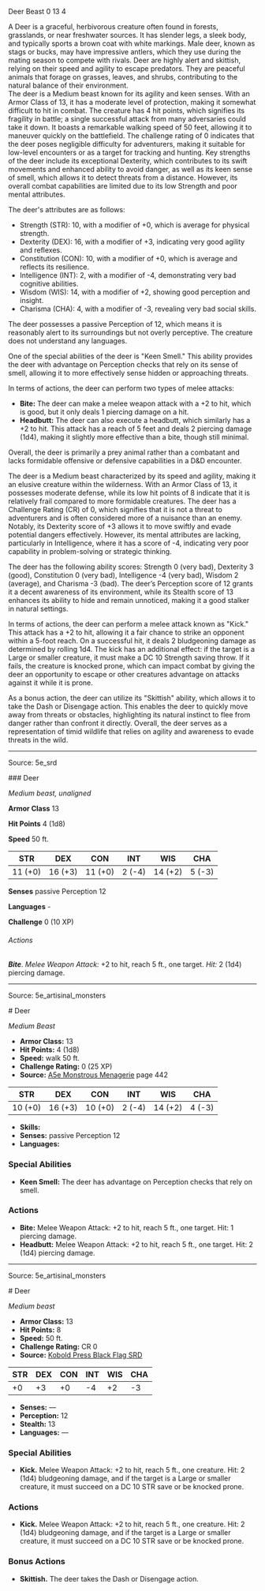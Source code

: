 <MonsterName/>Deer</MonsterName>
<CreatureType/>Beast</CreatureType>
<CR/>0</CR>
<AC/>13</AC>
<HP/>4</HP>
<summary>A Deer is a graceful, herbivorous creature often found in forests, grasslands, or near freshwater sources. It has slender legs, a sleek body, and typically sports a brown coat with white markings. Male deer, known as stags or bucks, may have impressive antlers, which they use during the mating season to compete with rivals. Deer are highly alert and skittish, relying on their speed and agility to escape predators. They are peaceful animals that forage on grasses, leaves, and shrubs, contributing to the natural balance of their environment.</summary>

<summary>The deer is a Medium beast known for its agility and keen senses. With an Armor Class of 13, it has a moderate level of protection, making it somewhat difficult to hit in combat. The creature has 4 hit points, which signifies its fragility in battle; a single successful attack from many adversaries could take it down. It boasts a remarkable walking speed of 50 feet, allowing it to maneuver quickly on the battlefield. The challenge rating of 0 indicates that the deer poses negligible difficulty for adventurers, making it suitable for low-level encounters or as a target for tracking and hunting. Key strengths of the deer include its exceptional Dexterity, which contributes to its swift movements and enhanced ability to avoid danger, as well as its keen sense of smell, which allows it to detect threats from a distance. However, its overall combat capabilities are limited due to its low Strength and poor mental attributes.</summary>

<detail>

The deer's attributes are as follows: 

- Strength (STR): 10, with a modifier of +0, which is average for physical strength. 
- Dexterity (DEX): 16, with a modifier of +3, indicating very good agility and reflexes. 
- Constitution (CON): 10, with a modifier of +0, which is average and reflects its resilience. 
- Intelligence (INT): 2, with a modifier of -4, demonstrating very bad cognitive abilities. 
- Wisdom (WIS): 14, with a modifier of +2, showing good perception and insight. 
- Charisma (CHA): 4, with a modifier of -3, revealing very bad social skills.

The deer possesses a passive Perception of 12, which means it is reasonably alert to its surroundings but not overly perceptive. The creature does not understand any languages.

One of the special abilities of the deer is "Keen Smell." This ability provides the deer with advantage on Perception checks that rely on its sense of smell, allowing it to more effectively sense hidden or approaching threats.

In terms of actions, the deer can perform two types of melee attacks: 

- **Bite:** The deer can make a melee weapon attack with a +2 to hit, which is good, but it only deals 1 piercing damage on a hit. 
- **Headbutt:** The deer can also execute a headbutt, which similarly has a +2 to hit. This attack has a reach of 5 feet and deals 2 piercing damage (1d4), making it slightly more effective than a bite, though still minimal.

Overall, the deer is primarily a prey animal rather than a combatant and lacks formidable offensive or defensive capabilities in a D&D encounter.

The deer is a Medium beast characterized by its speed and agility, making it an elusive creature within the wilderness. With an Armor Class of 13, it possesses moderate defense, while its low hit points of 8 indicate that it is relatively frail compared to more formidable creatures. The deer has a Challenge Rating (CR) of 0, which signifies that it is not a threat to adventurers and is often considered more of a nuisance than an enemy. Notably, its Dexterity score of +3 allows it to move swiftly and evade potential dangers effectively. However, its mental attributes are lacking, particularly in Intelligence, where it has a score of -4, indicating very poor capability in problem-solving or strategic thinking.

The deer has the following ability scores: Strength 0 (very bad), Dexterity 3 (good), Constitution 0 (very bad), Intelligence -4 (very bad), Wisdom 2 (average), and Charisma -3 (bad). The deer’s Perception score of 12 grants it a decent awareness of its environment, while its Stealth score of 13 enhances its ability to hide and remain unnoticed, making it a good stalker in natural settings.

In terms of actions, the deer can perform a melee attack known as "Kick." This attack has a +2 to hit, allowing it a fair chance to strike an opponent within a 5-foot reach. On a successful hit, it deals 2 bludgeoning damage as determined by rolling 1d4. The kick has an additional effect: if the target is a Large or smaller creature, it must make a DC 10 Strength saving throw. If it fails, the creature is knocked prone, which can impact combat by giving the deer an opportunity to escape or other creatures advantage on attacks against it while it is prone.

As a bonus action, the deer can utilize its "Skittish" ability, which allows it to take the Dash or Disengage action. This enables the deer to quickly move away from threats or obstacles, highlighting its natural instinct to flee from danger rather than confront it directly. Overall, the deer serves as a representation of timid wildlife that relies on agility and awareness to evade threats in the wild.</detail>



---

Source: 5e_srd

<statblock>
### Deer

*Medium beast, unaligned*

**Armor Class** 13

**Hit Points** 4 (1d8)

**Speed** 50 ft.

| STR     | DEX     | CON     | INT    | WIS     | CHA    |
|---------|---------|---------|--------|---------|--------|
| 11 (+0) | 16 (+3) | 11 (+0) | 2 (-4) | 14 (+2) | 5 (-3) |

**Senses** passive Perception 12

**Languages** -

**Challenge** 0 (10 XP)

###### Actions

***Bite***. *Melee Weapon Attack:* +2 to hit, reach 5 ft., one target. *Hit:* 2 (1d4) piercing damage.</statblock>




---

Source: 5e_artisinal_monsters

<statblock>
# Deer

*Medium* *Beast*

- **Armor Class:** 13
- **Hit Points:** 4 (1d8)
- **Speed:** walk 50 ft.
- **Challenge Rating:** 0 (25 XP)
- **Source:** [A5e Monstrous Menagerie](https://enpublishingrpg.com/products/level-up-monstrous-menagerie-a5e) page 442

| STR | DEX | CON | INT | WIS | CHA |
| --- | --- | --- | --- | --- | --- |
| 10 (+0) | 16 (+3) | 10 (+0) | 2 (-4) | 14 (+2) | 4 (-3) |

- **Skills:** 
- **Senses:** passive Perception 12
- **Languages:** 

### Special Abilities

- **Keen Smell:** The deer has advantage on Perception checks that rely on smell.

### Actions

- **Bite:** Melee Weapon Attack: +2 to hit, reach 5 ft., one target. Hit: 1 piercing damage.
- **Headbutt:** Melee Weapon Attack: +2 to hit, reach 5 ft., one target. Hit: 2 (1d4) piercing damage.


</statblock>




---

Source: 5e_artisinal_monsters

<statblock>
# Deer

*Medium beast*

- **Armor Class:** 13
- **Hit Points:** 8
- **Speed:** 50 ft.
- **Challenge Rating:** CR 0
- **Source:** [Kobold Press Black Flag SRD](https://koboldpress.com/black-flag-roleplaying/)

| STR | DEX | CON | INT | WIS | CHA |
| --- | --- | --- | --- | --- | --- |
| +0 | +3 | +0 | -4 | +2 | -3 |

- **Senses:** —
- **Perception:** 12
- **Stealth:** 13
- **Languages:** —

### Special Abilities

- **Kick.** Melee Weapon Attack: +2 to hit, reach 5 ft., one creature. Hit: 2 (1d4) bludgeoning damage, and if the target is a Large or smaller creature, it must succeed on a DC 10 STR save or be knocked prone.

### Actions

- **Kick.** Melee Weapon Attack: +2 to hit, reach 5 ft., one creature. Hit: 2 (1d4) bludgeoning damage, and if the target is a Large or smaller creature, it must succeed on a DC 10 STR save or be knocked prone.

### Bonus Actions

- **Skittish.** The deer takes the Dash or Disengage action.

</statblock>


